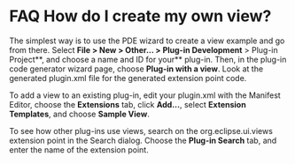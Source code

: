 

FAQ How do I create my own view?
================================

The simplest way is to use the PDE wizard to create a view example and go from there. Select **File > New > Other... > Plug-in Development** \> Plug-in Project**, and choose a name and ID for your** plug-in. Then, in the plug-in code generator wizard page, choose **Plug-in with a view**. Look at the generated plugin.xml file for the generated extension point code.

To add a view to an existing plug-in, edit your plugin.xml with the Manifest Editor, choose the **Extensions** tab, click **Add...**, select **Extension Templates**, and choose **Sample View**.

To see how other plug-ins use views, search on the org.eclipse.ui.views extension point in the Search dialog. Choose the **Plug-in Search** tab, and enter the name of the extension point.


